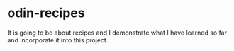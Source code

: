 # odin-recipes
It is going to be about recipes and I demonstrate what I have learned so far and incorporate it into this project.
